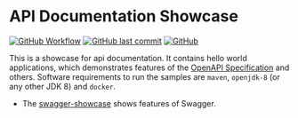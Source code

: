 # API Documentation Showcase

[![GitHub Workflow](https://github.com/stephan-mueller/api-documentation-showcase/actions/workflows/maven.yml/badge.svg)](https://github.com/stephan-mueller/api-documentation-showcase/actions)
[![GitHub last commit](https://img.shields.io/github/last-commit/stephan-mueller/api-documentation-showcase)](https://github.com/stephan-mueller/api-documentation-showcase/commits)
[![GitHub](https://img.shields.io/github/license/stephan-mueller/api-documentation-showcase)](https://github.com/stephan-mueller/api-documentation-showcase/blob/master/LICENSE)

This is a showcase for api documentation. It contains hello world applications, which demonstrates features of the
[OpenAPI Specification](https://openapis.org) and others. Software requirements to run the samples are `maven`, `openjdk-8` (or any other 
JDK 8) and `docker`.

* The [swagger-showcase](swagger-showcase/README.md) shows features of Swagger.